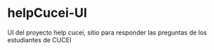 # helpCucei-UI
UI del proyecto help cucei, sitio para responder las preguntas de los estudiantes de CUCEI

